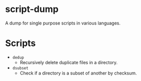 # script-dump

A dump for single purpose scripts in various languages.

# Scripts

-   `dedup`
    -   Recursively delete duplicate files in a directory.
- `dsubset`
    -   Check if a directory is a subset of another by checksum.